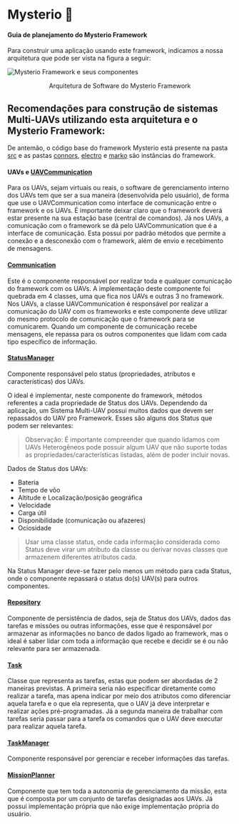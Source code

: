 # Mysterio 👾
#### Guia de planejamento do Mysterio Framework

Para construir uma aplicação usando este framework, indicamos a nossa arquitetura que pode ser vista na figura a seguir:

![Mysterio Framework e seus componentes](https://github.com/savionasc/mysterio/blob/main/UAV%20architecture-Componente.png)

<p style="text-align: center;">Arquitetura de Software do Mysterio Framework</p>

## Recomendações para construção de sistemas Multi-UAVs utilizando esta arquitetura e o Mysterio Framework:

De antemão, o código base do framework Mysterio está presente na pasta [src](https://github.com/savionasc/mysterio/tree/main/src) e as pastas [connors](https://github.com/savionasc/mysterio/tree/main/connors), [electro](https://github.com/savionasc/mysterio/tree/main/electro) e [marko](https://github.com/savionasc/mysterio/tree/main/marko) são instâncias do framework.

#### UAVs e [UAVCommunication](https://github.com/savionasc/mysterio/blob/main/src/communication/UAVCommunication.h)
Para os UAVs, sejam virtuais ou reais, o software de gerenciamento interno dos UAVs tem que ser a sua maneira (desenvolvida pelo usuário), de forma que use o UAVCommunication como interface de comunicação entre o framework e os UAVs. É importante deixar claro que o framework deverá estar presente na sua estação base (central de comandos). Já nos UAVs, a comunicação com o framework se dá pelo UAVCommunication que é a interface de comunicação. Esta possui por padrão métodos que permite a conexão e a desconexão com o framework, além de envio e recebimento de mensagens.

#### [Communication](https://github.com/savionasc/mysterio/blob/main/src/communication/)
Este é o componente responsável por realizar toda e qualquer comunicação do framework com os UAVs. A implementação deste componente foi quebrada em 4 classes, uma que fica nos UAVs e outras 3 no framework. Nos UAVs, a classe UAVCommunication é responsável por realizar a comunicação do UAV com os frameworks e este componente deve utilizar do mesmo protocolo de comunicação que o framework para se comunicarem. Quando um componente de comunicação recebe mensagens, ele repassa para os outros componentes que lidam com cada tipo específico de informação.

#### [StatusManager](https://github.com/savionasc/mysterio/blob/main/src/status/StatusManager.h)

Componente responsável pelo status (propriedades, atributos e características) dos UAVs.

O ideal é implementar, neste componente do framework, métodos referentes a cada propriedade de Status dos UAVs. Dependendo da aplicação, um Sistema Multi-UAV possui muitos dados que devem ser repassados do UAV pro Framework. Esses são alguns dos Status que podem ser relevantes:

> Observação: É importante compreender que quando lidamos com UAVs Heterogêneos pode possuir algum UAV que não suporte todas as propriedades/características listadas, além de poder incluir novas.

Dados de Status dos UAVs:
* Bateria
* Tempo de vôo
* Altitude e Localização/posição geográfica
* Velocidade
* Carga útil
* Disponibilidade (comunicação ou afazeres)
* Ociosidade

> Usar uma classe status, onde cada informação considerada como Status deve virar um atributo da classe ou derivar novas classes que armazenem diferentes atributos cada.

Na Status Manager deve-se fazer pelo menos um método para cada Status, onde o componente repassará o status do(s) UAV(s) para outros componentes.

#### [Repository](https://github.com/savionasc/mysterio/blob/main/src/database/Repository.h)
Componente de persistência de dados, seja de Status dos UAVs, dados das tarefas e missões ou outras informações, esse que é responsável por armazenar as informações no banco de dados ligado ao framework, mas o ideal é saber lidar com toda a informação que recebe e decidir se é ou não relevante para ser armazenada.

#### [Task](https://github.com/savionasc/mysterio/blob/main/src/mission/Task.h)
Classe que representa as tarefas, estas que podem ser abordadas de 2 maneiras previstas. A primeira seria não especificar diretamente como realizar a tarefa, mas apena indicar por meio dos atributos como diferenciar aquela tarefa e o que ela representa, que o UAV já deve interpretar e realizar ações pré-programadas. Já a segunda maneira de trabalhar com tarefas seria passar para a tarefa os comandos que o UAV deve executar para realizar aquela tarefa.

#### [TaskManager](https://github.com/savionasc/mysterio/blob/main/src/taskmanager/TaskManager.h)
Componente responsável por gerenciar e receber informações das tarefas.

#### [MissionPlanner](https://github.com/savionasc/mysterio/blob/main/src/mission/MissionPlanner.h)
Componente que tem toda a autonomia de gerenciamento da missão, esta que é composta por um conjunto de tarefas designadas aos UAVs. Já possui implementação própria que não exige implementação própria do usuário.